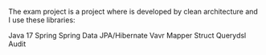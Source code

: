 The exam project is a project where is developed by clean architecture and I use these libraries:

Java 17
Spring
Spring Data
JPA/Hibernate
Vavr 
Mapper Struct
Querydsl
Audit 
